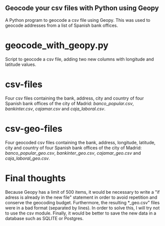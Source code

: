 ## Geocode your csv files with Python using Geopy

A Python program to geocode a csv file using Geopy. This was used to geocode addresses from a list of Spanish bank offices.

# geocode_with_geopy.py

Script to geocode a csv file, adding two new columns with longitude and latitude values.

# csv-files

Four csv files containing the bank, address, city and country of four Spanish bank offices of the city of Madrid: *banco_popular.csv*, *bankinter.csv*, *cajamar.csv* and *caja_laboral.csv*.

# csv-geo-files

Four geocoded csv files containing the bank, address, longitude, latitude, city and country of four Spanish bank offices of the city of Madrid: *banco_popular_geo.csv*, *bankinter_geo.csv*, *cajamar_geo.csv* and *caja_laboral_geo.csv*.

# Final thoughts

Because Geopy has a limit of 500 items, it would be necessary to write a "if adress is already in the new file" statement in order to avoid repetition and conserve the geocoding budget. Furthermore, the resulting *_geo.csv" files were in a bad format (separated by lines). In order to solve this, I will try not to use the csv module. Finally, it would be better to save the new data in a database such as SQLITE or Postgres.

